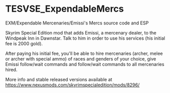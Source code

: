 # TESVSE_ExpendableMercs
EXM/Expendable Mercenaries/Emissi's Mercs source code and ESP

Skyrim Special Edition mod that adds Emissi, a mercenary dealer, to the Windpeak Inn in Dawnstar. Talk to him in order to use his services (his initial fee is 2000 gold).

After paying his initial fee, you'll be able to hire mercenaries (archer, melee or archer with special ammo) of races and genders of your choice, give Emissi follow/wait commands and follow/wait commands to all mercenaries hired.

More info and stable released versions available at https://www.nexusmods.com/skyrimspecialedition/mods/8296/
